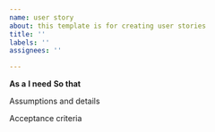 ```yaml
---
name: user story
about: this template is for creating user stories
title: ''
labels: ''
assignees: ''

---
```


**As a** 
**I need** 
**So that** 

Assumptions and details

Acceptance criteria
